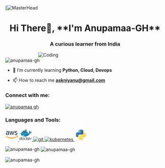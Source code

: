 [![MasterHead](https://www.cloud4c.com/sites/default/files/2022-11/oracle-gen-2-cloud-banner.jpg)
<h1 align="center">Hi There👋, **I'm Anupamaa-GH**</h1>
<h3 align="center">A curious learner from India</h3>
<img align="right" alt="Coding" width="400"src="https://static.skaip.org/img/emoticons/180x180/f6fcff/womandeveloper.gif">

<p align="left"> <img src="https://komarev.com/ghpvc/?username=anupamaa-gh&label=Profile%20views&color=0e75b6&style=flat" alt="anupamaa-gh" /> </p>

- 🌱 I’m currently learning **Python, Cloud, Devops**

- 📫 How to reach me **askniyanu@gmail.com**

<h3 align="left">Connect with me:</h3>
<p align="left">
<a href="https://linkedin.com/in/anupamaa gh" target="blank"><img align="center" src="https://raw.githubusercontent.com/rahuldkjain/github-profile-readme-generator/master/src/images/icons/Social/linked-in-alt.svg" alt="anupamaa gh" height="30" width="40" /></a>
</p>

<h3 align="left">Languages and Tools:</h3>
<p align="left"> <a href="https://aws.amazon.com" target="_blank" rel="noreferrer"> <img src="https://raw.githubusercontent.com/devicons/devicon/master/icons/amazonwebservices/amazonwebservices-original-wordmark.svg" alt="aws" width="40" height="40"/> </a> <a href="https://www.docker.com/" target="_blank" rel="noreferrer"> <img src="https://raw.githubusercontent.com/devicons/devicon/master/icons/docker/docker-original-wordmark.svg" alt="docker" width="40" height="40"/> </a> <a href="https://git-scm.com/" target="_blank" rel="noreferrer"> <img src="https://www.vectorlogo.zone/logos/git-scm/git-scm-icon.svg" alt="git" width="40" height="40"/> </a> <a href="https://kubernetes.io" target="_blank" rel="noreferrer"> <img src="https://www.vectorlogo.zone/logos/kubernetes/kubernetes-icon.svg" alt="kubernetes" width="40" height="40"/> </a> <a href="https://www.python.org" target="_blank" rel="noreferrer"> <img src="https://raw.githubusercontent.com/devicons/devicon/master/icons/python/python-original.svg" alt="python" width="40" height="40"/> </a> </p>

<p><img align="left" src="https://github-readme-stats.vercel.app/api/top-langs?username=anupamaa-gh&show_icons=true&locale=en&layout=compact" alt="anupamaa-gh" /></p>

<p>&nbsp;<img align="center" src="https://github-readme-stats.vercel.app/api?username=anupamaa-gh&show_icons=true&locale=en" alt="anupamaa-gh" /></p>

<p><img align="center" src="https://github-readme-streak-stats.herokuapp.com/?user=anupamaa-gh&" alt="anupamaa-gh" /></p>
